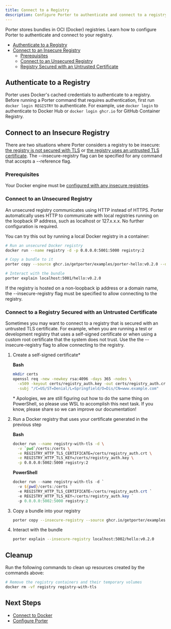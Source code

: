 ```yaml
---
title: Connect to a Registry
description: Configure Porter to authenticate and connect to a registry
---
```


Porter stores bundles in OCI (Docker) registries.
Learn how to configure Porter to authenticate and connect to your registry.

* [Authenticate to a Registry](#authenticate-to-a-registry)
* [Connect to an Insecure Registry](#connect-to-an-insecure-registry)
  * [Prerequisites](#prerequisites)
  * [Connect to an Unsecured Registry](#connect-to-an-unsecured-registry)
  * [Registry Secured with an Untrusted Certificate](#connect-to-a-registry-secured-with-an-untrusted-certificate)

## Authenticate to a Registry

Porter uses Docker's cached credentials to authenticate to a registry.
Before running a Porter command that requires authentication, first run `docker login REGISTRY` to authenticate.
For example, use `docker login` to authenticate to Docker Hub or `docker login ghcr.io` for GitHub Container Registry.

## Connect to an Insecure Registry

There are two situations where Porter considers a registry to be insecure: [the registry is not secured with TLS](#connect-to-an-unsecured-registry) or [the registry uses an untrusted TLS certificate](#connect-to-a-registry-secured-with-an-untrusted-certificate). 
The \--insecure-registry flag can be specified for any command that accepts a \--reference flag.

### Prerequisites

Your Docker engine must be [configured with any insecure registries](https://docs.docker.com/registry/insecure/).

### Connect to an Unsecured Registry

An unsecured registry communicates using HTTP instead of HTTPS.
Porter automatically uses HTTP to communicate with local registries running on the loopback IP address, such as localhost or 127.x.x.x.
No further configuration is required.

You can try this out by running a local Docker registry in a container:

```bash
# Run an unsecured Docker registry
docker run --name registry -d -p 0.0.0.0:5001:5000 registry:2

# Copy a bundle to it
porter copy --source ghcr.io/getporter/examples/porter-hello:v0.2.0 --destination localhost:5001/hello:v0.2.0

# Interact with the bundle
porter explain localhost:5001/hello:v0.2.0
```

If the registry is hosted on a non-loopback ip address or a domain name, the \--insecure-registry flag must be specified to allow connecting to the registry.

### Connect to a Registry Secured with an Untrusted Certificate

Sometimes you may want to connect to a registry that is secured with an untrusted TLS certificate.
For example, when you are running a test or development registry that uses a self-signed certificate or when using a custom root certificate that the system does not trust.
Use the the \--insecure-registry flag to allow connecting to the registry.

1. Create a self-signed certificate*

   **Bash**
   ```bash
   mkdir certs
   openssl req -new -newkey rsa:4096 -days 365 -nodes \
     -x509 -keyout certs/registry_auth.key -out certs/registry_auth.crt \
     -subj "/C=US/ST=Denial/L=Springfield/O=Dis/CN=www.example.com"
   ```

   \* Apologies, we are still figuring out how to do the same thing on PowerShell,
   so please use WSL to accomplish this next task. If you know, please share so we can improve our documentation!
2. Run a Docker registry that uses your certificate generated in the previous step

   **Bash**
   ```bash
   docker run --name registry-with-tls -d \
     -v `pwd`/certs:/certs \
     -e REGISTRY_HTTP_TLS_CERTIFICATE=/certs/registry_auth.crt \
     -e REGISTRY_HTTP_TLS_KEY=/certs/registry_auth.key \
     -p 0.0.0.0:5002:5000 registry:2
   ```
   
   **PowerShell**
   ```powershell
   docker run --name registry-with-tls -d `
     -v ${pwd}/certs:/certs `
     -e REGISTRY_HTTP_TLS_CERTIFICATE=/certs/registry_auth.crt `
     -e REGISTRY_HTTP_TLS_KEY=/certs/registry_auth.key `
     -p 0.0.0.0:5002:5000 registry:2
   ```
3. Copy a bundle into your registry
   ```bash
   porter copy --insecure-registry --source ghcr.io/getporter/examples/porter-hello:v0.2.0 --destination localhost:5002/hello:v0.2.0
   ```
4. Interact with the bundle
   ```bash
   porter explain --insecure-registry localhost:5002/hello:v0.2.0
   ```

## Cleanup

Run the following commands to clean up resources created by the commands above:

```bash
# Remove the registry containers and their temporary volumes
docker rm -vf registry registry-with-tls
```

## Next Steps
* [Connect to Docker](/end-users/connect-docker/)
* [Configure Porter](/end-users/configuration/)
